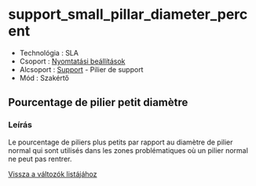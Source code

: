 # support\_small\_pillar\_diameter\_percent

* Technológia : SLA
* Csoport : [Nyomtatási beállítások](../sla_printer/sla_parameters.md)
* Alcsoport : [Support](../../beallitasok/print_settings.md#support) - Pilier de support
* Mód : Szakértő

## Pourcentage de pilier petit diamètre

### Leírás

Le pourcentage de piliers plus petits par rapport au diamètre de pilier normal qui sont utilisés dans les zones problématiques où un pilier normal ne peut pas rentrer.

[Vissza a változók listájához](/)

